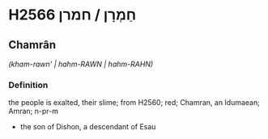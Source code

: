 # H2566 חַמְרָן / חמרן

## Chamrân

_(kham-rawn' | hahm-RAWN | hahm-RAHN)_

### Definition

the people is exalted, their slime; from H2560; red; Chamran, an Idumaean; Amran; n-pr-m

- the son of Dishon, a descendant of Esau
